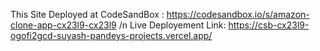 This Site Deployed at CodeSandBox : https://codesandbox.io/s/amazon-clone-app-cx23l9-cx23l9
/n
Live Deployement Link: https://csb-cx23l9-ogofi2gcd-suyash-pandeys-projects.vercel.app/
